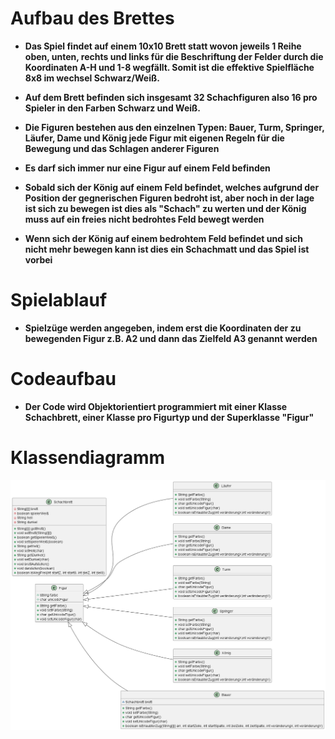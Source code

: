 # Aufbau des Brettes
- **Das Spiel findet auf einem 10x10 Brett statt wovon jeweils 1 Reihe oben, unten, rechts und links für die Beschriftung der Felder durch die Koordinaten A-H und 1-8 wegfällt. Somit ist die effektive Spielfläche 8x8 im wechsel Schwarz/Weiß.**


- **Auf dem Brett befinden sich insgesamt 32 Schachfiguren also 16 pro Spieler in den Farben Schwarz und Weiß.**


- **Die Figuren bestehen aus den einzelnen Typen: Bauer, Turm, Springer, Läufer, Dame und König jede Figur mit eigenen Regeln für die Bewegung und das Schlagen anderer Figuren**


- **Es darf sich immer nur eine Figur auf einem Feld befinden**


- **Sobald sich der König auf einem Feld befindet, welches aufgrund der Position der gegnerischen Figuren bedroht ist, aber noch in der lage ist sich zu bewegen ist dies als "Schach" zu werten und der König muss auf ein freies nicht bedrohtes Feld bewegt werden**


- **Wenn sich der König auf einem bedrohtem Feld befindet und sich nicht mehr bewegen kann ist dies ein Schachmatt und das Spiel ist vorbei**

# Spielablauf
- **Spielzüge werden angegeben, indem erst die Koordinaten der zu bewegenden Figur z.B. A2 und dann das Zielfeld A3 genannt werden**

# Codeaufbau
- **Der Code wird Objektorientiert programmiert mit einer Klasse Schachbrett, einer Klasse pro Figurtyp und der Superklasse "Figur"**

# Klassendiagramm

<img src="Schachspiel.png" width="1700" height="400">